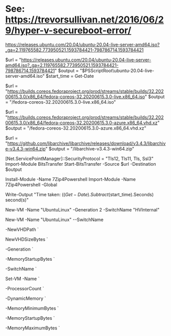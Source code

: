 # See: https://trevorsullivan.net/2016/06/29/hyper-v-secureboot-error/

https://releases.ubuntu.com/20.04/ubuntu-20.04-live-server-amd64.iso?_ga=2.119765582.773950521.1593784421-798786714.1593784421

$url = "https://releases.ubuntu.com/20.04/ubuntu-20.04-live-server-amd64.iso?_ga=2.119765582.773950521.1593784421-798786714.1593784421"
$output = "$PSScriptRoot\ubuntu-20.04-live-server-amd64.iso"
$start_time = Get-Date

$url = "https://builds.coreos.fedoraproject.org/prod/streams/stable/builds/32.20200615.3.0/x86_64/fedora-coreos-32.20200615.3.0-live.x86_64.iso"
$output = "/fedora-coreos-32.20200615.3.0-live.x86_64.iso"


$url = "https://builds.coreos.fedoraproject.org/prod/streams/stable/builds/32.20200615.3.0/x86_64/fedora-coreos-32.20200615.3.0-azure.x86_64.vhd.xz"
$output = "/fedora-coreos-32.20200615.3.0-azure.x86_64.vhd.xz"

$url = "https://github.com/libarchive/libarchive/releases/download/v3.4.3/libarchive-v3.4.3-win64.zip"
$output = "/libarchive-v3.4.3-win64.zip"

[Net.ServicePointManager]::SecurityProtocol = "Tls12, Tls11, Tls, Ssl3"
Import-Module BitsTransfer
Start-BitsTransfer -Source $url -Destination $output

Install-Module -Name 7Zip4Powershell
Import-Module -Name 7Zip4Powershell -Global


Write-Output "Time taken: $((Get-Date).Subtract($start_time).Seconds) second(s)"

New-VM -Name "UbuntuLinux" -Generation 2 -SwitchName "HVInternal"

New-VM -Name "UbuntuLinux" --SwitchName

-NewVHDPath <VHDPath>`

NewVHDSizeBytes <Memory> `

-Generation <Generation> `

-MemoryStartupBytes <Memory> `

-SwitchName <SwitchName> `

Set-VM -Name <Name> `

-ProcessorCount <Number of Processors> `

-DynamicMemory `

-MemoryMinimumBytes <Memory> `

-MemoryStartupBytes <Memory> `

-MemoryMaximumBytes <Memory> `
